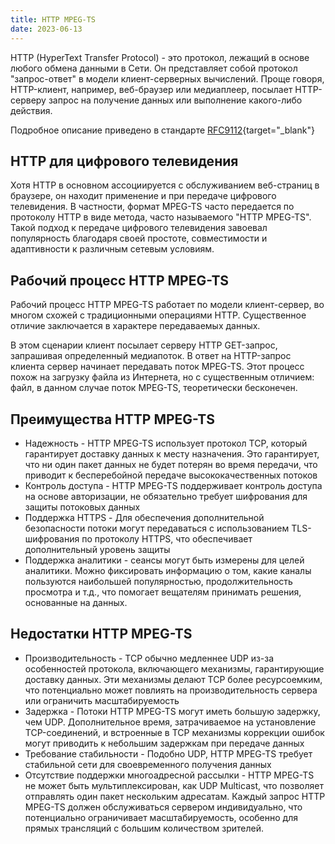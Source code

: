 ```yaml
---
title: HTTP MPEG-TS
date: 2023-06-13
---
```


HTTP (HyperText Transfer Protocol) - это протокол, лежащий в основе любого обмена данными в Сети. Он представляет собой протокол "запрос-ответ" в модели клиент-серверных вычислений. Проще говоря, HTTP-клиент, например, веб-браузер или медиаплеер, посылает HTTP-серверу запрос на получение данных или выполнение какого-либо действия.

Подробное описание приведено в стандарте [RFC9112](https://www.rfc-editor.org/rfc/rfc9112){target="_blank"}

## HTTP для цифрового телевидения[](https://help.cesbo.com/misc/articles/protocols/http#http-for-digital-tv)

Хотя HTTP в основном ассоциируется с обслуживанием веб-страниц в браузере, он находит применение и при передаче цифрового телевидения. В частности, формат MPEG-TS часто передается по протоколу HTTP в виде метода, часто называемого "HTTP MPEG-TS". Такой подход к передаче цифрового телевидения завоевал популярность благодаря своей простоте, совместимости и адаптивности к различным сетевым условиям.

## Рабочий процесс HTTP MPEG-TS[](https://help.cesbo.com/misc/articles/protocols/http#http-mpeg-ts-workflow)

Рабочий процесс HTTP MPEG-TS работает по модели клиент-сервер, во многом схожей с традиционными операциями HTTP. Существенное отличие заключается в характере передаваемых данных.

В этом сценарии клиент посылает серверу HTTP GET-запрос, запрашивая определенный медиапоток. В ответ на HTTP-запрос клиента сервер начинает передавать поток MPEG-TS. Этот процесс похож на загрузку файла из Интернета, но с существенным отличием: файл, в данном случае поток MPEG-TS, теоретически бесконечен.

## Преимущества HTTP MPEG-TS[](https://help.cesbo.com/misc/articles/protocols/http#advantages-of-http-mpeg-ts)

- Надежность - HTTP MPEG-TS использует протокол TCP, который гарантирует доставку данных к месту назначения. Это гарантирует, что ни один пакет данных не будет потерян во время передачи, что приводит к бесперебойной передаче высококачественных потоков
- Контроль доступа - HTTP MPEG-TS поддерживает контроль доступа на основе авторизации, не обязательно требует шифрования для защиты потоковых данных
- Поддержка HTTPS - Для обеспечения дополнительной безопасности потоки могут передаваться с использованием TLS-шифрования по протоколу HTTPS, что обеспечивает дополнительный уровень защиты
- Поддержка аналитики - сеансы могут быть измерены для целей аналитики. Можно фиксировать информацию о том, какие каналы пользуются наибольшей популярностью, продолжительность просмотра и т.д., что помогает вещателям принимать решения, основанные на данных.

## Недостатки HTTP MPEG-TS[](https://help.cesbo.com/misc/articles/protocols/http#disadvantages-of-http-mpeg-ts)

- Производительность - TCP обычно медленнее UDP из-за особенностей протокола, включающего механизмы, гарантирующие доставку данных. Эти механизмы делают TCP более ресурсоемким, что потенциально может повлиять на производительность сервера или ограничить масштабируемость
- Задержка - Потоки HTTP MPEG-TS могут иметь большую задержку, чем UDP. Дополнительное время, затрачиваемое на установление TCP-соединений, и встроенные в TCP механизмы коррекции ошибок могут приводить к небольшим задержкам при передаче данных
- Требование стабильности - Подобно UDP, HTTP MPEG-TS требует стабильной сети для своевременного получения данных
- Отсутствие поддержки многоадресной рассылки - HTTP MPEG-TS не может быть мультиплексирован, как UDP Multicast, что позволяет отправлять один пакет нескольким адресатам. Каждый запрос HTTP MPEG-TS должен обслуживаться сервером индивидуально, что потенциально ограничивает масштабируемость, особенно для прямых трансляций с большим количеством зрителей.
